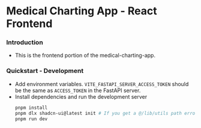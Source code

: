 # Medical Charting App - React Frontend

### Introduction
- This is the frontend portion of the medical-charting-app.

### Quickstart - Development
- Add environment variables. `VITE_FASTAPI_SERVER_ACCESS_TOKEN` should be the same as `ACCESS_TOKEN` in the FastAPI server.
- Install dependencies and run the development server
  ```bash
  pnpm install
  pnpm dlx shadcn-ui@latest init # If you get a @/lib/utils path error with pnpm run dev, it's because this wasn't run
  pnpm run dev
  ```

